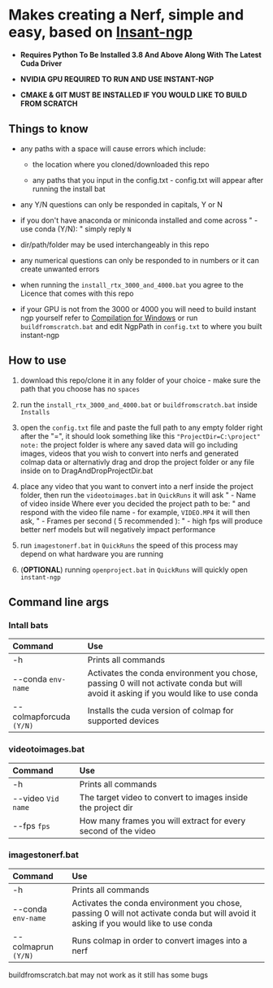 # **Makes creating a Nerf, simple and easy**, based on [Insant-ngp](https://github.com/NVlabs/instant-ngp)

- **Requires Python To Be Installed 3.8 And Above Along With The Latest Cuda Driver**

-  **NVIDIA GPU REQUIRED TO RUN AND USE INSTANT-NGP**
  
- **CMAKE & GIT MUST BE INSTALLED IF YOU WOULD LIKE TO BUILD FROM SCRATCH** 

## **Things to know**
- any paths with a space will cause errors which include:
  - the location where you cloned/downloaded this repo
    
  - any paths that you input in the config.txt - config.txt will appear after running the install bat
    
- any Y/N questions can only be responded in capitals, Y or N
  
- if you don't have anaconda or miniconda installed and come across " - use conda (Y/N): " simply reply `N`
  
- dir/path/folder may be used interchangeably  in this repo
  
- any numerical questions can only be responded to in numbers or it can create unwanted errors
  
- when running the `install_rtx_3000_and_4000.bat` you agree to the Licence that comes with this repo
  
- if your GPU is not from the 3000 or 4000 you will need to build instant ngp yourself refer to [Compilation for Windows](https://github.com/NVlabs/instant-ngp#compilation:~:text=Compilation,config%20RelWithDebInfo%20%2Dj) or run `buildfromscratch.bat` and edit NgpPath in `config.txt` to where you built instant-ngp


## **How to use**
1. download this repo/clone it in any folder of your choice - make sure the path that you choose has no `spaces`
   
2. run the `install_rtx_3000_and_4000.bat` or `buildfromscratch.bat` inside `Installs`
   
3. open the `config.txt` file and paste the full path to any empty folder right after the "=", it should look something like this `"ProjectDir=C:\project"` `note:` the project folder is where any saved data will go including images, videos that you wish to convert into nerfs and generated colmap data or alternativly drag and drop the project folder or any file inside on to DragAndDropProjectDir.bat
   
4. place any video that you want to convert into a nerf inside the project folder, then run the `videotoimages.bat` in `QuickRuns` it will ask " - Name of video inside Where ever you decided the project path to be: " and respond with the video file name - for example, `VIDEO.MP4` it will then ask, " - Frames per second ( 5 recommended ): " - high fps will produce better nerf models but will negatively impact performance
   
5. run `imagestonerf.bat` in `QuickRuns` the speed of this process may depend on what hardware you are running
    
6. (**OPTIONAL**) running `openproject.bat` in `QuickRuns` will quickly open `instant-ngp`


## **Command line args**
### Intall bats
| Command                 | Use                                                      |
| :---------------------- | :------------------------------------------------------- |
| -h                      | Prints all commands                                      |
| --conda  `env-name`     | Activates the conda environment you chose, passing 0 will not activate conda but will avoid it asking if you would like to use conda|
| --colmapforcuda `(Y/N)` | Installs the cuda version of colmap for supported devices|
### videotoimages.bat
| Command                 | Use                                                      |
| :---------------------- | :------------------------------------------------------- |
| -h                      | Prints all commands                                      |
| --video  `Vid name`     | The target video to convert to images inside the project dir|
| --fps `fps`             | How many frames you will extract for every second of the video|
### imagestonerf.bat
| Command                 | Use                                                      |
| :---------------------- | :------------------------------------------------------- |
| -h                      | Prints all commands                                      |
| --conda  `env-name`     | Activates the conda environment you chose, passing 0 will not activate conda but will avoid it asking if you would like to use conda|
| --colmaprun `(Y/N)`    | Runs colmap in order to convert images into a nerf       |



buildfromscratch.bat may not work as it still has some bugs

